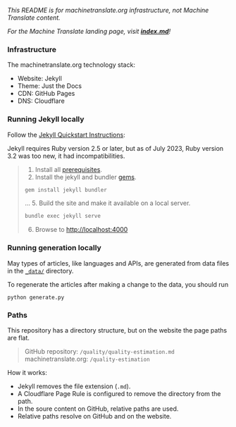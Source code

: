*This README is for machinetranslate.org infrastructure, not Machine Translate content.*

*For the Machine Translate landing page, visit **[index.md](index.md)**!*

### Infrastructure

The machinetranslate.org technology stack:
- Website: Jekyll
- Theme: Just the Docs
- CDN: GitHub Pages
- DNS: Cloudflare

### Running Jekyll locally

Follow the [Jekyll Quickstart Instructions](https://jekyllrb.com/docs/#instructions):

Jekyll requires Ruby version 2.5 or later, but as of July 2023, Ruby version 3.2 was too new, it had incompatibilities.

> 1. Install all [prerequisites](https://jekyllrb.com/docs/installation/).
> 2. Install the jekyll and bundler [gems](https://jekyllrb.com/docs/ruby-101/#gems).
> ```sh
> gem install jekyll bundler
> ```
> ...
> 5. Build the site and make it available on a local server.
> ```sh
> bundle exec jekyll serve
> ```
> 6. Browse to [http://localhost:4000](http://localhost:4000)

### Running generation locally

May types of articles, like languages and APIs, are generated from data files in the [`_data/`](/_data) directory.

To regenerate the articles after making a change to the data, you should run 
```
python generate.py
```


### Paths

This repository has a directory structure, but on the website the page paths are flat.

> GitHub repository: `/quality/quality-estimation.md`
> machinetranslate.org: `/quality-estimation`

How it works:
- Jekyll removes the file extension (`.md`).
- A Cloudflare Page Rule is configured to remove the directory from the path.
- In the soure content on GitHub, relative paths are used.
- Relative paths resolve on GitHub and on the website.
